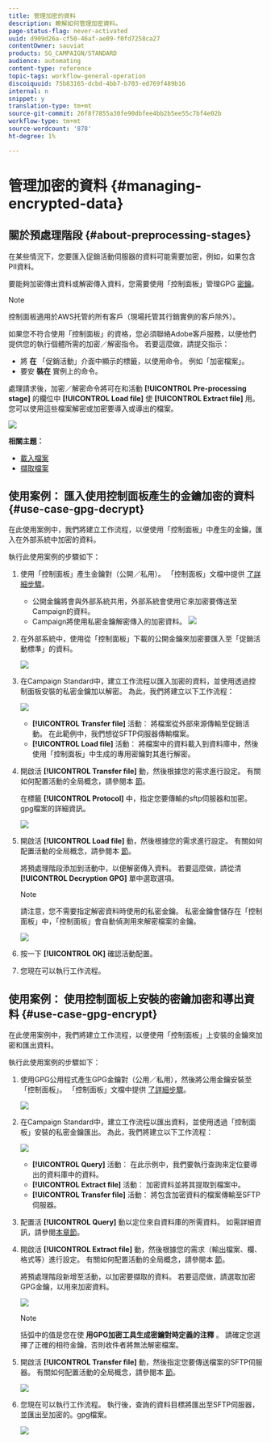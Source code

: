 ```yaml
---
title: 管理加密的資料
description: 瞭解如何管理加密資料。
page-status-flag: never-activated
uuid: d909d26a-cf50-46af-ae09-f0fd7258ca27
contentOwner: sauviat
products: SG_CAMPAIGN/STANDARD
audience: automating
content-type: reference
topic-tags: workflow-general-operation
discoiquuid: 75b83165-dcbd-4bb7-b703-ed769f489b16
internal: n
snippet: y
translation-type: tm+mt
source-git-commit: 26f8f7855a30fe90dbfee4bb2b5ee55c7bf4e02b
workflow-type: tm+mt
source-wordcount: '878'
ht-degree: 1%

---
```



# 管理加密的資料 {#managing-encrypted-data}

## 關於預處理階段 {#about-preprocessing-stages}

在某些情況下，您要匯入促銷活動伺服器的資料可能需要加密，例如，如果包含PII資料。

要能夠加密傳出資料或解密傳入資料，您需要使用「控制面板」管理GPG [密鑰](https://docs.adobe.com/content/help/en/control-panel/using/instances-settings/gpg-keys-management.html)。

>[!NOTE]
>
>控制面板適用於AWS托管的所有客戶（現場托管其行銷實例的客戶除外）。

如果您不符合使用「控制面板」的資格，您必須聯絡Adobe客戶服務，以便他們提供您的執行個體所需的加密／解密指令。 若要這麼做，請提交指示：

* 將 **在** 「促銷活動」介面中顯示的標籤，以使用命令。 例如「加密檔案」。
* 要安 **裝在** 實例上的命令。

處理請求後，加密／解密命令將可在和活動 **[!UICONTROL Pre-processing stage]** 的欄位中 **[!UICONTROL Load file]** 使 **[!UICONTROL Extract file]** 用。 您可以使用這些檔案解密或加密要導入或導出的檔案。

![](assets/preprocessing-encryption.png)

**相關主題：**

* [載入檔案](../../automating/using/load-file.md)
* [擷取檔案](../../automating/using/extract-file.md)

## 使用案例： 匯入使用控制面板產生的金鑰加密的資料 {#use-case-gpg-decrypt}

在此使用案例中，我們將建立工作流程，以便使用「控制面板」中產生的金鑰，匯入在外部系統中加密的資料。

執行此使用案例的步驟如下：

1. 使用「控制面板」產生金鑰對（公開／私用）。 「控制面板」文檔中提供 [了詳細步驟](https://docs.adobe.com/content/help/en/control-panel/using/instances-settings/gpg-keys-management.html#decrypting-data)。

   * 公開金鑰將會與外部系統共用，外部系統會使用它來加密要傳送至Campaign的資料。
   * Campaign將使用私密金鑰解密傳入的加密資料。
   ![](assets/gpg_generate.png)

1. 在外部系統中，使用從「控制面板」下載的公開金鑰來加密要匯入至「促銷活動標準」的資料。

   ![](assets/gpg_external.png)

1. 在Campaign Standard中，建立工作流程以匯入加密的資料，並使用透過控制面板安裝的私密金鑰加以解密。 為此，我們將建立以下工作流程：

   ![](assets/gpg_workflow.png)

   * **[!UICONTROL Transfer file]** 活動： 將檔案從外部來源傳輸至促銷活動。 在此範例中，我們想從SFTP伺服器傳輸檔案。
   * **[!UICONTROL Load file]** 活動： 將檔案中的資料載入到資料庫中，然後使用「控制面板」中生成的專用密鑰對其進行解密。

1. 開啟活 **[!UICONTROL Transfer file]** 動，然後根據您的需求進行設定。 有關如何配置活動的全局概念，請參閱本 [節](../../automating/using/load-file.md)。

   在標籤 **[!UICONTROL Protocol]** 中，指定您要傳輸的sftp伺服器和加密。gpg檔案的詳細資訊。

   ![](assets/gpg_transfer.png)

1. 開啟活 **[!UICONTROL Load file]** 動，然後根據您的需求進行設定。 有關如何配置活動的全局概念，請參閱本 [節](../../automating/using/load-file.md)。

   將預處理階段添加到活動中，以便解密傳入資料。 若要這麼做，請從清 **[!UICONTROL Decryption GPG]** 單中選取選項。

   >[!NOTE]
   >
   >請注意，您不需要指定解密資料時使用的私密金鑰。 私密金鑰會儲存在「控制面板」中，「控制面板」會自動偵測用來解密檔案的金鑰。

   ![](assets/gpg_load.png)

1. 按一下 **[!UICONTROL OK]** 確認活動配置。

1. 您現在可以執行工作流程。

## 使用案例： 使用控制面板上安裝的密鑰加密和導出資料 {#use-case-gpg-encrypt}

在此使用案例中，我們將建立工作流程，以便使用「控制面板」上安裝的金鑰來加密和匯出資料。

執行此使用案例的步驟如下：

1. 使用GPG公用程式產生GPG金鑰對（公用／私用），然後將公用金鑰安裝至「控制面板」。 「控制面板」文檔中提供 [了詳細步驟](https://docs.adobe.com/content/help/en/control-panel/using/instances-settings/gpg-keys-management.html#encrypting-data)。

   ![](assets/gpg_install.png)

1. 在Campaign Standard中，建立工作流程以匯出資料，並使用透過「控制面板」安裝的私密金鑰匯出。 為此，我們將建立以下工作流程：

   ![](assets/gpg-workflow-export.png)

   * **[!UICONTROL Query]** 活動： 在此示例中，我們要執行查詢來定位要導出的資料庫中的資料。
   * **[!UICONTROL Extract file]** 活動： 加密資料並將其提取到檔案中。
   * **[!UICONTROL Transfer file]** 活動： 將包含加密資料的檔案傳輸至SFTP伺服器。

1. 配置活 **[!UICONTROL Query]** 動以定位來自資料庫的所需資料。 如需詳細資訊，請參閱[本章節](../../automating/using/query.md)。

1. 開啟活 **[!UICONTROL Extract file]** 動，然後根據您的需求（輸出檔案、欄、格式等）進行設定。 有關如何配置活動的全局概念，請參閱本 [節](../../automating/using/extract-file.md)。

   將預處理階段新增至活動，以加密要擷取的資料。 若要這麼做，請選取加密GPG金鑰，以用來加密資料。

   ![](assets/gpg-extract-stage.png)

   >[!NOTE]
   >
   >括弧中的值是您在使 **用GPG加密工具生成密鑰對時定義的注釋** 。 請確定您選擇了正確的相符金鑰，否則收件者將無法解密檔案。

1. 開啟活 **[!UICONTROL Transfer file]** 動，然後指定您要傳送檔案的SFTP伺服器。 有關如何配置活動的全局概念，請參閱本 [節](../../automating/using/transfer-file.md)。

   ![](assets/gpg-transfer-encrypt.png)

1. 您現在可以執行工作流程。 執行後，查詢的資料目標將匯出至SFTP伺服器，並匯出至加密的。gpg檔案。

   ![](assets/gpg-sftp-encrypt.png)
